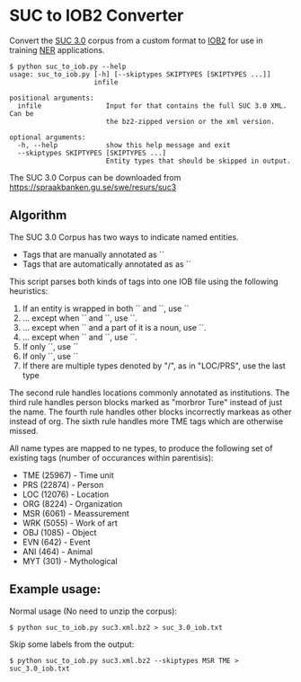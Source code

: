 # SUC to IOB2 Converter

Convert the [SUC 3.0](https://spraakbanken.gu.se/swe/resurs/suc3) corpus from a custom format to [IOB2](https://en.wikipedia.org/wiki/Inside%E2%80%93outside%E2%80%93beginning_(tagging)) for use in training [NER](https://en.wikipedia.org/wiki/Named-entity_recognition) applications.

```
$ python suc_to_iob.py --help
usage: suc_to_iob.py [-h] [--skiptypes SKIPTYPES [SKIPTYPES ...]]
                     infile

positional arguments:
  infile                Input for that contains the full SUC 3.0 XML. Can be
                        the bz2-zipped version or the xml version.

optional arguments:
  -h, --help            show this help message and exit
  --skiptypes SKIPTYPES [SKIPTYPES ...]
                        Entity types that should be skipped in output.
```

The SUC 3.0 Corpus can be downloaded from https://spraakbanken.gu.se/swe/resurs/suc3

## Algorithm

The SUC 3.0 Corpus has two ways to indicate named entities.

* Tags that are manually annotated as ´<name type=X>´
* Tags that are automatically annotated as as ´<ne type=X>´

This script parses both kinds of tags into one IOB file using the following heuristics:

1. If an entity is wrapped in both ´<name>´ and ´<ne>´, use ´<name>´
2. ... except when ´<name type="inst">´ and ´<ne type="LOC">´, use ´<ne>´.
3. ... except when ´<name type="person">´ and a part of it is a noun, use ´<ne>´.
4. ... except when ´<name type="other">´ and ´<ne type="ORG">´, use ´<ne>´.
5. If only ´<name>´, use ´<name>´
6. If only ´<ne>´, use ´<ne>´
7. If there are multiple types denoted by "/", as in "LOC/PRS", use the last type

The second rule handles locations commonly annotated as institutions.
The third rule handles person blocks marked as "morbror Ture" instead of just the name.
The fourth rule handles other blocks incorrectly markeas as other instead of org.
The sixth rule handles more TME tags which are otherwise missed.

All name types are mapped to ne types, to produce the following set of existing tags (number of occurances within parentisis):

* TME (25967) - Time unit
* PRS (22874) - Person
* LOC (12076) - Location
* ORG (8224) - Organization
* MSR (6061) - Meassurement
* WRK (5055) - Work of art
* OBJ (1085) - Object
* EVN (642) - Event
* ANI (464) - Animal
* MYT (301) - Mythological

## Example usage:

Normal usage (No need to unzip the corpus):
```
$ python suc_to_iob.py suc3.xml.bz2 > suc_3.0_iob.txt
```

Skip some labels from the output:
```
$ python suc_to_iob.py suc3.xml.bz2 --skiptypes MSR TME > suc_3.0_iob.txt
```

